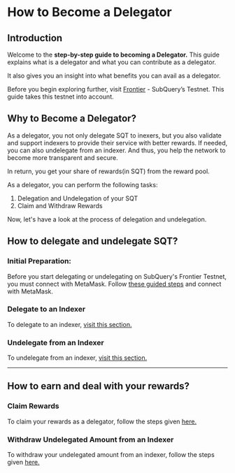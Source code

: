 # How to Become a Delegator

## Introduction 

Welcome to the **step-by-step guide to becoming a Delegator.** This guide explains what is a delegator and what you can contribute as a delegator. 

It also gives you an insight into what benefits you can avail as a delegator. 

Before you begin exploring further, visit [Frontier](https://frontier.subquery.network/explorer) - SubQuery’s Testnet. This guide takes this testnet into account.  
 

## Why to Become a Delegator?

As a delegator, you not only delegate SQT to inexers, but you also validate and support indexers to provide their service with better rewards. If needed, you can also undelegate from an indexer. And thus, you help the network to become more transparent and secure. 

In return, you get your share of rewards(in SQT) from the reward pool.

As a delegator, you can perform the following tasks: 

1. Delegation and Undelegation of your SQT
2. Claim and Withdraw Rewards


Now, let's have a look at the process of delegation and undelegation. 


## How to delegate and undelegate SQT?

### Initial Preparation: 

Before you start delegating or undelegating on SubQuery's Frontier Testnet, you must connect with MetaMask. Follow [these guided steps](../metamask/connect-metamask.md) and connect with MetaMask. 


### Delegate to an Indexer

To delegate to an indexer, [visit this section.](../season3-challenges/season3.md#_2-delegate-to-an-indexer)

### Undelegate from an Indexer

To undelegate from an indexer, [visit this section.](../season3-challenges/season3.md#_3-undelegate-from-an-indexer)

---

## How to earn and deal with your rewards?

### Claim Rewards

To claim your rewards as a delegator, follow the steps given [here.](../season3-challenges/season3.md#_1-claim-rewards) 

### Withdraw Undelegated Amount from an Indexer

To withdraw your undelegated amount from an indexer, follow the steps given [here.](../season3-challenges/season3.md#_4-withdraw-undelegated-amount-from-an-indexer) 
